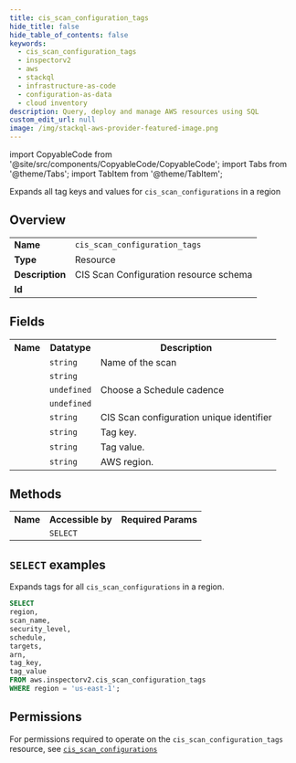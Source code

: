 ```yaml
---
title: cis_scan_configuration_tags
hide_title: false
hide_table_of_contents: false
keywords:
  - cis_scan_configuration_tags
  - inspectorv2
  - aws
  - stackql
  - infrastructure-as-code
  - configuration-as-data
  - cloud inventory
description: Query, deploy and manage AWS resources using SQL
custom_edit_url: null
image: /img/stackql-aws-provider-featured-image.png
---
```


import CopyableCode from '@site/src/components/CopyableCode/CopyableCode';
import Tabs from '@theme/Tabs';
import TabItem from '@theme/TabItem';

Expands all tag keys and values for <code>cis_scan_configurations</code> in a region

## Overview
<table>
<tbody>
<tr><td><b>Name</b></td><td><code>cis_scan_configuration_tags</code></td></tr>
<tr><td><b>Type</b></td><td>Resource</td></tr>
<tr><td><b>Description</b></td><td>CIS Scan Configuration resource schema</td></tr>
<tr><td><b>Id</b></td><td><CopyableCode code="aws.inspectorv2.cis_scan_configuration_tags" /></td></tr>
</tbody>
</table>

## Fields
<table>
<tbody>
<tr><th>Name</th><th>Datatype</th><th>Description</th></tr><tr><td><CopyableCode code="scan_name" /></td><td><code>string</code></td><td>Name of the scan</td></tr>
<tr><td><CopyableCode code="security_level" /></td><td><code>string</code></td><td></td></tr>
<tr><td><CopyableCode code="schedule" /></td><td><code>undefined</code></td><td>Choose a Schedule cadence</td></tr>
<tr><td><CopyableCode code="targets" /></td><td><code>undefined</code></td><td></td></tr>
<tr><td><CopyableCode code="arn" /></td><td><code>string</code></td><td>CIS Scan configuration unique identifier</td></tr>
<tr><td><CopyableCode code="tag_key" /></td><td><code>string</code></td><td>Tag key.</td></tr>
<tr><td><CopyableCode code="tag_value" /></td><td><code>string</code></td><td>Tag value.</td></tr>
<tr><td><CopyableCode code="region" /></td><td><code>string</code></td><td>AWS region.</td></tr>
</tbody>
</table>

## Methods

<table>
<tbody>
  <tr>
    <th>Name</th>
    <th>Accessible by</th>
    <th>Required Params</th>
  </tr>
  <tr>
    <td><CopyableCode code="list_resources" /></td>
    <td><code>SELECT</code></td>
    <td><CopyableCode code="region" /></td>
  </tr>
</tbody>
</table>

## `SELECT` examples
Expands tags for all <code>cis_scan_configurations</code> in a region.
```sql
SELECT
region,
scan_name,
security_level,
schedule,
targets,
arn,
tag_key,
tag_value
FROM aws.inspectorv2.cis_scan_configuration_tags
WHERE region = 'us-east-1';
```


## Permissions

For permissions required to operate on the <code>cis_scan_configuration_tags</code> resource, see <a href="/services/inspectorv2/cis_scan_configurations/#permissions"><code>cis_scan_configurations</code></a>

